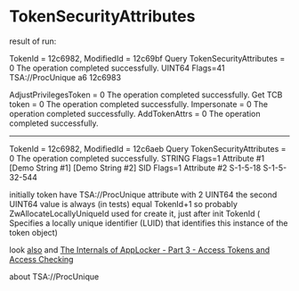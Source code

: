 # TokenSecurityAttributes

result of run:
 
TokenId = 12c6982, ModifiedId = 12c69bf
Query TokenSecurityAttributes = 0
The operation completed successfully.
UINT64 Flags=41 TSA://ProcUnique
  a6
  12c6983

AdjustPrivilegesToken = 0
The operation completed successfully.
Get TCB token = 0
The operation completed successfully.
Impersonate = 0
The operation completed successfully.
AddTokenAttrs = 0
The operation completed successfully.

********************************
TokenId = 12c6982, ModifiedId = 12c6aeb
Query TokenSecurityAttributes = 0
The operation completed successfully.
STRING Flags=1 Attribute #1
  [Demo String #1]
  [Demo String #2]
SID Flags=1 Attribute #2
  S-1-5-18
  S-1-5-32-544


initially token have TSA://ProcUnique attribute with 2 UINT64
the second UINT64 value is always (in tests) equal TokenId+1
so probably ZwAllocateLocallyUniqueId used for create it, just after init TokenId ( Specifies a locally unique identifier (LUID) that identifies this instance of the token object)

look [also](https://twitter.com/hakril/status/1205072307443638272) and
[The Internals of AppLocker - Part 3 - Access Tokens and Access Checking](https://malware.news/t/the-internals-of-applocker-part-3-access-tokens-and-access-checking/34880)


about TSA://ProcUnique